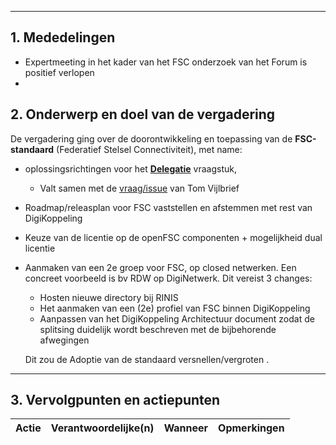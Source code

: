 * * *

1\. **Mededelingen**
--------------------------------------------
* Expertmeeting in het kader van het FSC onderzoek van het Forum is positief verlopen
* 

2\. **Onderwerp en doel van de vergadering**
--------------------------------------------

De vergadering ging over de doorontwikkeling en toepassing van de **FSC-standaard** (Federatief Stelsel Connectiviteit), met name:

*   oplossingsrichtingen voor het **[Delegatie](../presentaties/presentaties/Delegation_oplossingsrichting.pdf)** vraagstuk,
    * Valt samen met de [vraag/issue](https://github.com/Logius-standaarden/fsc-core/issues/15) van Tom Vijlbrief

*   Roadmap/releasplan voor FSC vaststellen en afstemmen met rest van DigiKoppeling
    
*   Keuze van de licentie op de openFSC componenten + mogelijkheid dual licentie

*   Aanmaken van een 2e groep voor FSC, op closed netwerken. Een concreet voorbeeld is bv RDW op DigiNetwerk.
    Dit vereist 3 changes:
      * Hosten nieuwe directory bij RINIS
      * Het aanmaken van een (2e) profiel van FSC binnen DigiKoppeling
      * Aanpassen van het DigiKoppeling Architectuur document zodat de splitsing duidelijk wordt beschreven met de bijbehorende afwegingen

     Dit zou de Adoptie van de standaard versnellen/vergroten .
    

* * *


3\. **Vervolgpunten en actiepunten**
------------------------------------

| Actie | Verantwoordelijke(n) | Wanneer |Opmerkingen |
| --- | --- | --- | --- |

